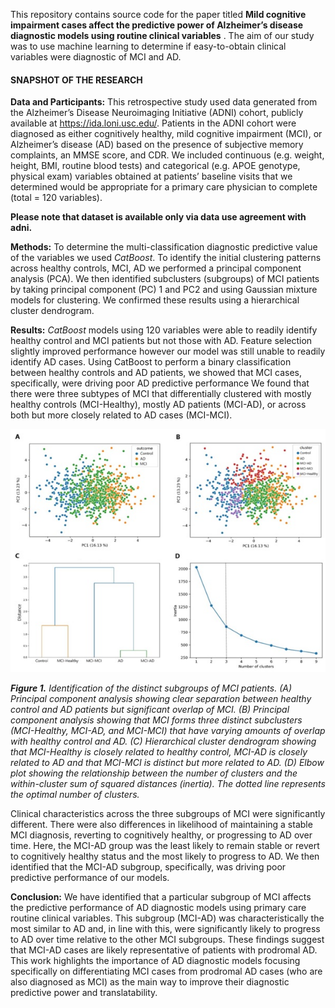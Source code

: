 This repository contains source code for the paper titled **Mild cognitive impairment cases affect the predictive power of Alzheimer’s disease diagnostic models using routine clinical variables** . The aim of our study was to use machine learning to determine if easy-to-obtain clinical variables were diagnostic of MCI and AD.

#### SNAPSHOT OF THE RESEARCH
**Data and Participants:** This retrospective study used data generated from the Alzheimer’s Disease Neuroimaging Initiative (ADNI) cohort, publicly available at https://ida.loni.usc.edu/. Patients in the ADNI cohort were diagnosed as either cognitively healthy, mild cognitive impairment (MCI), or Alzheimer’s disease (AD) based on the presence of subjective memory complaints, an MMSE score, and CDR. We included continuous (e.g. weight, height, BMI, routine blood tests) and categorical (e.g. APOE genotype, physical exam) variables obtained at patients’ baseline visits that we determined would be appropriate for a primary care physician to complete (total = 120 variables). 

**Please note that dataset is available only via data use agreement with adni.** 

**Methods:** To determine the multi-classification diagnostic predictive value of the variables we used _CatBoost_. To identify the initial clustering patterns across healthy controls, MCI, AD we performed a principal component analysis (PCA). We then identified subclusters (subgroups) of MCI patients by taking principal component (PC) 1 and PC2 and using Gaussian mixture models for clustering. We confirmed these results using a hierarchical cluster dendrogram.

**Results:** _CatBoost_ models using 120 variables were able to readily identify healthy control and MCI patients but not those with AD. Feature selection slightly improved performance however our model was still unable to readily identify AD cases. 
Using CatBoost to perform a binary classification between healthy controls and AD patients, we showed that MCI cases, specifically, were driving poor AD predictive performance 
We found that there were three subtypes of MCI that differentially clustered with mostly healthy controls (MCI-Healthy), mostly AD patients (MCI-AD), or across both but more closely related to AD cases (MCI-MCI). 

![picture here](./pics/for_md.jpg "Title")

_**Figure 1.** Identification of the distinct subgroups of MCI patients. (A) Principal component analysis showing clear separation between healthy control and AD patients but significant overlap of MCI. (B) Principal component analysis showing that MCI forms three distinct subclusters (MCI-Healthy, MCI-AD, and MCI-MCI) that have varying amounts of overlap with healthy control and AD. (C) Hierarchical cluster dendrogram showing that MCI-Healthy is closely related to healthy control, MCI-AD is closely related to AD and that MCI-MCI is distinct but more related to AD. (D) Elbow plot showing the relationship between the number of clusters and the within-cluster sum of squared distances (inertia). The dotted line represents the optimal number of clusters._

Clinical characteristics across the three subgroups of MCI were significantly different. There were also differences in likelihood of maintaining a stable MCI diagnosis, reverting to cognitively healthy, or progressing to AD over time. Here, the MCI-AD group was the least likely to remain stable or revert to cognitively healthy status and the most likely to progress to AD. We then identified that the MCI-AD subgroup, specifically, was driving poor predictive performance of our models.

**Conclusion:** We have identified that a particular subgroup of MCI affects the predictive performance of AD diagnostic models using primary care routine clinical variables. This subgroup (MCI-AD) was characteristically the most similar to AD and, in line with this, were significantly likely to progress to AD over time relative to the other MCI subgroups. These findings suggest that MCI-AD cases are likely representative of patients with prodromal AD. This work highlights the importance of AD diagnostic models focusing specifically on differentiating MCI cases from prodromal AD cases (who are also diagnosed as MCI) as the main way to improve their diagnostic predictive power and translatability.


